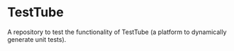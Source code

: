 # TestTube
A repository to test the functionality of TestTube (a platform to dynamically generate unit tests).
